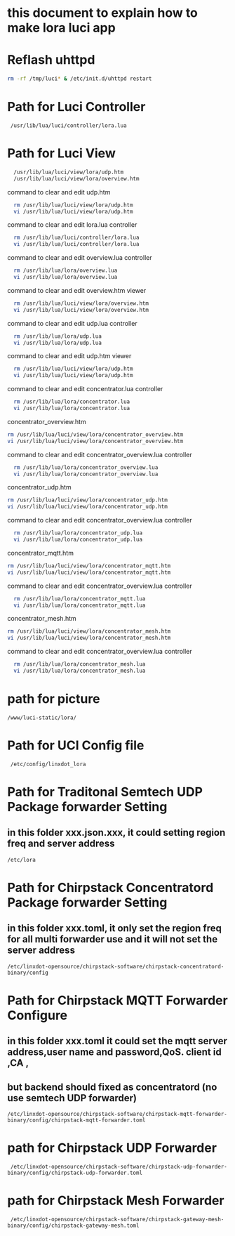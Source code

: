 # this document to explain how to make lora luci app 

# Reflash uhttpd
```bash
rm -rf /tmp/luci* & /etc/init.d/uhttpd restart
```
 # Path for Luci Controller
```
 /usr/lib/lua/luci/controller/lora.lua
```
 # Path for Luci View
```bash
  /usr/lib/lua/luci/view/lora/udp.htm 
  /usr/lib/lua/luci/view/lora/overview.htm
```
command to clear and edit udp.htm
```bash
  rm /usr/lib/lua/luci/view/lora/udp.htm 
  vi /usr/lib/lua/luci/view/lora/udp.htm
```

command to clear and edit lora.lua controller
```bash
  rm /usr/lib/lua/luci/controller/lora.lua
  vi /usr/lib/lua/luci/controller/lora.lua
```

command to clear and edit overview.lua controller
```bash
  rm /usr/lib/lua/lora/overview.lua
  vi /usr/lib/lua/lora/overview.lua
```
command to clear and edit overview.htm viewer
```bash
  rm /usr/lib/lua/luci/view/lora/overview.htm
  vi /usr/lib/lua/luci/view/lora/overview.htm
```

command to clear and edit udp.lua controller
```bash
  rm /usr/lib/lua/lora/udp.lua
  vi /usr/lib/lua/lora/udp.lua
```

command to clear and edit udp.htm viewer
```bash
  rm /usr/lib/lua/luci/view/lora/udp.htm
  vi /usr/lib/lua/luci/view/lora/udp.htm
```

command to clear and edit concentrator.lua controller
```bash
  rm /usr/lib/lua/lora/concentrator.lua
  vi /usr/lib/lua/lora/concentrator.lua
```


concentrator_overview.htm
```bash
rm /usr/lib/lua/luci/view/lora/concentrator_overview.htm
vi /usr/lib/lua/luci/view/lora/concentrator_overview.htm
```
command to clear and edit concentrator_overview.lua controller
```bash
  rm /usr/lib/lua/lora/concentrator_overview.lua
  vi /usr/lib/lua/lora/concentrator_overview.lua
```

concentrator_udp.htm
```bash
rm /usr/lib/lua/luci/view/lora/concentrator_udp.htm
vi /usr/lib/lua/luci/view/lora/concentrator_udp.htm
```
command to clear and edit concentrator_overview.lua controller
```bash
  rm /usr/lib/lua/lora/concentrator_udp.lua
  vi /usr/lib/lua/lora/concentrator_udp.lua
```

concentrator_mqtt.htm
```bash
rm /usr/lib/lua/luci/view/lora/concentrator_mqtt.htm
vi /usr/lib/lua/luci/view/lora/concentrator_mqtt.htm
```
command to clear and edit concentrator_overview.lua controller
```bash
  rm /usr/lib/lua/lora/concentrator_mqtt.lua
  vi /usr/lib/lua/lora/concentrator_mqtt.lua
```

concentrator_mesh.htm
```bash
rm /usr/lib/lua/luci/view/lora/concentrator_mesh.htm
vi /usr/lib/lua/luci/view/lora/concentrator_mesh.htm
```
command to clear and edit concentrator_overview.lua controller
```bash
  rm /usr/lib/lua/lora/concentrator_mesh.lua
  vi /usr/lib/lua/lora/concentrator_mesh.lua
```




# path for picture
```
/www/luci-static/lora/
```

 # Path for UCI Config file

```
 /etc/config/linxdot_lora 
```

# Path for Traditonal Semtech UDP Package forwarder Setting
## in this folder xxx.json.xxx, it could setting region freq and server address
```
/etc/lora
```

# Path for Chirpstack Concentratord Package forwarder Setting
## in this folder xxx.toml, it only set the region freq for all multi forwarder use and it will not set the server address

```
/etc/linxdot-opensource/chirpstack-software/chirpstack-concentratord-binary/config
```
# Path for Chirpstack MQTT Forwarder Configure
## in this folder xxx.toml it could set the mqtt server address,user name and password,QoS. client id ,CA  ,
## but backend should fixed as concentratord (no use semtech UDP forwarder)  

```
/etc/linxdot-opensource/chirpstack-software/chirpstack-mqtt-forwarder-binary/config/chirpstack-mqtt-forwarder.toml
```

# path for Chirpstack UDP Forwarder  

```
 /etc/linxdot-opensource/chirpstack-software/chirpstack-udp-forwarder-binary/config/chirpstack-udp-forwarder.toml
```

# path for Chirpstack Mesh Forwarder  

```
 /etc/linxdot-opensource/chirpstack-software/chirpstack-gateway-mesh-binary/config/chirpstack-gateway-mesh.toml
```